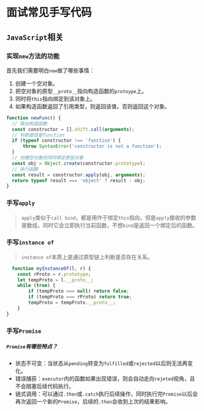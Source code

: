 # 面试常见手写代码



## `JavaScript`相关

### 实现`new`方法的功能

首先我们需要明白`new`做了哪些事情：

1. 创建一个空对象。
2. 把空对象的原型`__proto__`指向构造函数的`protoype`上。
3. 同时将`this`指向绑定到该对象上。
4. 如果构造函数返回了引用类型，则返回该值，否则返回这个对象。

```JavaScript
function newFunc() {
  // 取出构造函数
  const constructor = [].shift.call(arguments);
  // 判断是否是function
  if (typeof constructor !== 'function') {
      throw SyntaxError('constructor is not a function');
  }
  // 创建空对象的同时绑定原型对象
  const obj = Object.create(constructor.prototype);
  // 执行函数
  const result = constructor.apply(obj, arguments);
  return typeof result === 'object' ? result : obj;
}
```

### 手写`apply`

> `apply`类似于`call bind`，都是用作于绑定`this`指向，但是`apply`接收的参数是数组，同时它会立即执行当前函数，不想`bind`是返回一个绑定后的函数。

### 手写`instance of`

> `instance of`本质上是通过原型链上判断是否存在关系。
```javascript
  function myInstanceOf(l, r) {
    const rProto = r.prototype;
    let tempProto = l.__proto__;
    while (true) {
        if (tempProto === null) return false;
        if (tempProto === rProto) return true;
        tempProto = tempProto.__proto__;
    }
}
```

### 手写`Promise`

##### `Promise`有哪些特点？

- 状态不可变：当状态从`pending`转变为`fulfilled`或`rejected`以后则无法再变化。
- 错误捕获：`executor`内的函数如果出现错误，则会自动走向`rejeted`视角，且不会阻塞后续代码执行。
- 链式调用：可以通过`.then`或`.catch`执行后续操作，同时执行完`Promise`以后会再次返回一个新的`Promise`，后续的`.then`会收到上次的结果影响。
